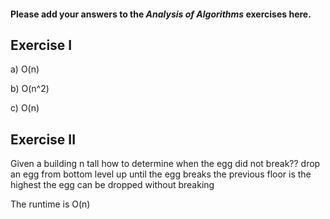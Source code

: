 #### Please add your answers to the ***Analysis of  Algorithms*** exercises here.

## Exercise I

a) O(n)


b) O(n^2)


c) O(n)

## Exercise II

Given a building n tall
how to determine when the egg did not break??
drop an egg from bottom level  up until the egg breaks
the previous floor is the highest the egg can be dropped without breaking

The runtime is O(n) 


